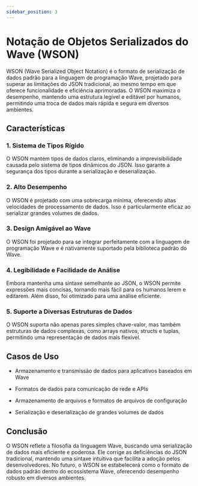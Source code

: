 ```yaml
---
sidebar_position: 3
---
```


# Notação de Objetos Serializados do Wave (WSON)
WSON (Wave Serialized Object Notation) é o formato de serialização de dados padrão para a linguagem de programação Wave, projetado para superar as limitações do JSON tradicional, ao mesmo tempo em que oferece funcionalidade e eficiência aprimoradas. O WSON maximiza o desempenho, mantendo uma estrutura legível e editável por humanos, permitindo uma troca de dados mais rápida e segura em diversos ambientes.

## Características
### 1. Sistema de Tipos Rígido
O WSON mantém tipos de dados claros, eliminando a imprevisibilidade causada pelo sistema de tipos dinâmicos do JSON. Isso garante a segurança dos tipos durante a serialização e deserialização.

### 2. Alto Desempenho
O WSON é projetado com uma sobrecarga mínima, oferecendo altas velocidades de processamento de dados. Isso é particularmente eficaz ao serializar grandes volumes de dados.

### 3. Design Amigável ao Wave
O WSON foi projetado para se integrar perfeitamente com a linguagem de programação Wave e é nativamente suportado pela biblioteca padrão do Wave.

### 4. Legibilidade e Facilidade de Análise
Embora mantenha uma sintaxe semelhante ao JSON, o WSON permite expressões mais concisas, tornando mais fácil para os humanos lerem e editarem. Além disso, foi otimizado para uma análise eficiente.

### 5. Suporte a Diversas Estruturas de Dados
O WSON suporta não apenas pares simples chave-valor, mas também estruturas de dados complexas, como arrays nativos, structs e tuplas, permitindo uma representação de dados mais flexível.

## Casos de Uso
* Armazenamento e transmissão de dados para aplicativos baseados em Wave

* Formatos de dados para comunicação de rede e APIs

* Armazenamento de arquivos e formatos de arquivos de configuração

* Serialização e deserialização de grandes volumes de dados

## Conclusão
O WSON reflete a filosofia da linguagem Wave, buscando uma serialização de dados mais eficiente e poderosa. Ele corrige as deficiências do JSON tradicional, mantendo uma sintaxe intuitiva que facilita a adoção pelos desenvolvedores. No futuro, o WSON se estabelecerá como o formato de dados padrão dentro do ecossistema Wave, oferecendo desempenho robusto em diversos ambientes.
